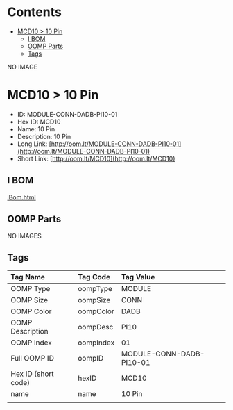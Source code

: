 



Contents
========

* [MCD10 > 10 Pin](#mcd10--10-pin)
	* [I BOM](#i-bom)
	* [OOMP Parts](#oomp-parts)
	* [Tags](#tags)
  
NO IMAGE  
# MCD10 > 10 Pin

- ID: MODULE-CONN-DADB-PI10-01
- Hex ID: MCD10
- Name: 10 Pin
- Description: 10 Pin
- Long Link: [http://oom.lt/MODULE-CONN-DADB-PI10-01](http://oom.lt/MODULE-CONN-DADB-PI10-01)
- Short Link: [http://oom.lt/MCD10](http://oom.lt/MCD10)

## I BOM
  
[iBom.html](https://htmlpreview.github.io/?https://github.com/oomlout/oomlout_OOMP_projects_V2/blob/main/MODULE/CONN/DADB/PI10/01/ibom.html)
## OOMP Parts
  
NO IMAGES  
## Tags
  

|Tag Name|Tag Code|Tag Value|
| :--- | :--- | :--- |
|OOMP Type|oompType|MODULE|
|OOMP Size|oompSize|CONN|
|OOMP Color|oompColor|DADB|
|OOMP Description|oompDesc|PI10|
|OOMP Index|oompIndex|01|
|Full OOMP ID|oompID|MODULE-CONN-DADB-PI10-01|
|Hex ID (short code)|hexID|MCD10|
|name|name|10 Pin|
||||
